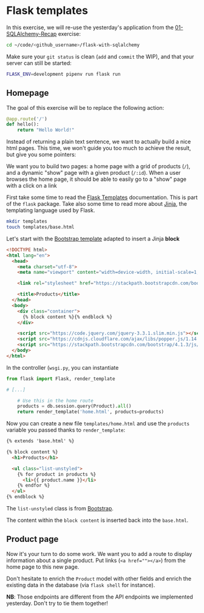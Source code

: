 # Flask templates

In this exercise, we will re-use the yesterday's application from the [01-SQLAlchemy-Recap](../../04-Database/01-SQLAlchemy-Recap) exercise:

```bash
cd ~/code/<github_username>/flask-with-sqlalchemy
```

Make sure your `git status` is clean (`add` and `commit` the WIP), and that your server can still be started:

```bash
FLASK_ENV=development pipenv run flask run
```

## Homepage

The goal of this exercise will be to replace the following action:

```python
@app.route('/')
def hello():
    return "Hello World!"
```

Instead of returning a plain text sentence, we want to actually build a nice html pages. This time, we won't guide you too much to achieve the result, but give you some pointers:

We want you to build two pages: a home page with a grid of products (`/`), and a dynamic "show" page with a given product (`/:id`). When a user browses the home page, it should be able to easily go to a "show" page with a click on a link

First take some time to read the [Flask Templates](http://flask.pocoo.org/docs/1.0/tutorial/templates/) documentation. This is part of the `flask` package. Take also some time to read more about [Jinja](http://jinja.pocoo.org/docs/2.10/templates/), the templating language used by Flask.

```bash
mkdir templates
touch templates/base.html
```

Let's start with the [Bootstrap template](https://getbootstrap.com/docs/4.1/getting-started/introduction/) adapted to insert a Jinja **block**

```html
<!DOCTYPE html>
<html lang="en">
  <head>
    <meta charset="utf-8">
    <meta name="viewport" content="width=device-width, initial-scale=1, shrink-to-fit=no">

    <link rel="stylesheet" href="https://stackpath.bootstrapcdn.com/bootstrap/4.1.3/css/bootstrap.min.css">

    <title>Products</title>
  </head>
  <body>
    <div class="container">
      {% block content %}{% endblock %}
    </div>

    <script src="https://code.jquery.com/jquery-3.3.1.slim.min.js"></script>
    <script src="https://cdnjs.cloudflare.com/ajax/libs/popper.js/1.14.3/umd/popper.min.js"></script>
    <script src="https://stackpath.bootstrapcdn.com/bootstrap/4.1.3/js/bootstrap.min.js"></script>
  </body>
</html>

```

In the controller (`wsgi.py`, you can instantiate

```python
from flask import Flask, render_template

# [...]

    # Use this in the home route
    products = db.session.query(Product).all()
    return render_template('home.html', products=products)
```

Now you can create a new file `templates/home.html` and use the `products` variable you passed thanks to `render_template`:

```html
{% extends 'base.html' %}

{% block content %}
  <h1>Products</h1>

  <ul class="list-unstyled">
    {% for product in products %}
      <li>{{ product.name }}</li>
    {% endfor %}
  </ul>
{% endblock %}
```

The `list-unstyled` class is from [Bootstrap](https://getbootstrap.com/docs/4.1/content/typography/#unstyled).

The content within the `block content` is inserted back into the `base.html`.

## Product page

Now it's your turn to do some work. We want you to add a route to display information about a single product. Put links (`<a href=""></a>`) from the home page to this new page.

Don't hesitate to enrich the `Product` model with other fields and enrich the existing data in the database (via `flask shell` for instance).

**NB**: Those endpoints are different from the API endpoints we implemented yesterday. Don't try to tie them together!
